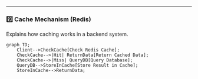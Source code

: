 
---

### 9️⃣ **Cache Mechanism (Redis)**  
Explains how caching works in a backend system.


```mermaid
graph TD;
    Client-->CheckCache[Check Redis Cache];
    CheckCache-->|Hit| ReturnData[Return Cached Data];
    CheckCache-->|Miss| QueryDB[Query Database];
    QueryDB-->StoreInCache[Store Result in Cache];
    StoreInCache-->ReturnData;
